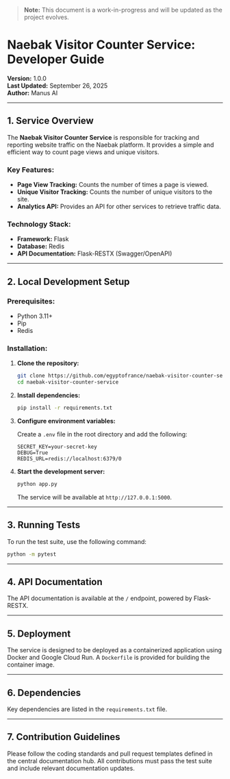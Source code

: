 > **Note:** This document is a work-in-progress and will be updated as the project evolves.

# Naebak Visitor Counter Service: Developer Guide

**Version:** 1.0.0  
**Last Updated:** September 26, 2025  
**Author:** Manus AI

---

## 1. Service Overview

The **Naebak Visitor Counter Service** is responsible for tracking and reporting website traffic on the Naebak platform. It provides a simple and efficient way to count page views and unique visitors.

### **Key Features:**

-   **Page View Tracking:** Counts the number of times a page is viewed.
-   **Unique Visitor Tracking:** Counts the number of unique visitors to the site.
-   **Analytics API:** Provides an API for other services to retrieve traffic data.

### **Technology Stack:**

-   **Framework:** Flask
-   **Database:** Redis
-   **API Documentation:** Flask-RESTX (Swagger/OpenAPI)

---

## 2. Local Development Setup

### **Prerequisites:**

-   Python 3.11+
-   Pip
-   Redis

### **Installation:**

1.  **Clone the repository:**

    ```bash
    git clone https://github.com/egyptofrance/naebak-visitor-counter-service.git
    cd naebak-visitor-counter-service
    ```

2.  **Install dependencies:**

    ```bash
    pip install -r requirements.txt
    ```

3.  **Configure environment variables:**

    Create a `.env` file in the root directory and add the following:

    ```env
    SECRET_KEY=your-secret-key
    DEBUG=True
    REDIS_URL=redis://localhost:6379/0
    ```

4.  **Start the development server:**

    ```bash
    python app.py
    ```

    The service will be available at `http://127.0.0.1:5000`.

---

## 3. Running Tests

To run the test suite, use the following command:

```bash
python -m pytest
```

---

## 4. API Documentation

The API documentation is available at the `/` endpoint, powered by Flask-RESTX.

---

## 5. Deployment

The service is designed to be deployed as a containerized application using Docker and Google Cloud Run. A `Dockerfile` is provided for building the container image.

---

## 6. Dependencies

Key dependencies are listed in the `requirements.txt` file.

---

## 7. Contribution Guidelines

Please follow the coding standards and pull request templates defined in the central documentation hub. All contributions must pass the test suite and include relevant documentation updates.
